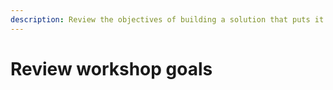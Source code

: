 ```yaml
---
description: Review the objectives of building a solution that puts it all together.
---
```


# Review workshop goals

